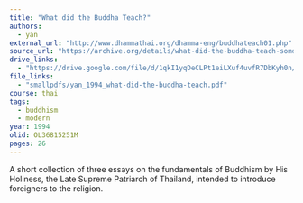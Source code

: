 ```yaml
---
title: "What did the Buddha Teach?"
authors:
  - yan
external_url: "http://www.dhammathai.org/dhamma-eng/buddhateach01.php"
source_url: "https://archive.org/details/what-did-the-buddha-teach-somdet-yan"
drive_links:
  - "https://drive.google.com/file/d/1qkI1yqDeCLPt1eiLXuf4uvfR7DbKyh0n/view?usp=drivesdk"
file_links:
  - "smallpdfs/yan_1994_what-did-the-buddha-teach.pdf"
course: thai
tags:
  - buddhism
  - modern
year: 1994
olid: OL36815251M
pages: 26
---
```


A short collection of three essays on the fundamentals of Buddhism by His Holiness, the Late Supreme Patriarch of Thailand, intended to introduce foreigners to the religion.
